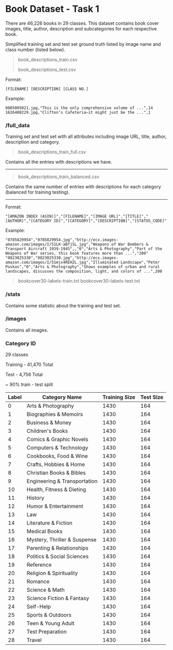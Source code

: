 # Book Dataset - Task 1

There are 46,226 books in 29 classes. This dataset contains book cover images, title, author, description and subcategories for each respective book.

Simplified training set and test set ground truth listed by image name and class number (listed below).

>book_descriptions_train.csv
> 
>book_descriptions_test.csv

Format:
```
[FILENAME] [DESCRIPTION] [CLASS NO.]
```

Example:
```
0805005021.jpg,"This is the only comprehensive volume of ...",14
1626400229.jpg,"Clifton’s Cafeteria―it might just be the ...",1
```

### /full_data


Training set and test set with all attributes including image URL, title, author, description and category.

>book_descriptions_train_full.csv

Contains all the entries with descriptions we have.

---

>book_descriptions_train_balanced.csv

Contains the same number of entries with descriptions for each category (balanced for training testing).

---

Format:
```
"[AMAZON INDEX (ASIN)]","[FILENAME]","[IMAGE URL]","[TITLE]","[AUTHOR]","[CATEGORY ID]","[CATEGORY]","[DESCRIPTION]","[STATUS_CODE]"
```

Example:
```
"0785829954","0785829954.jpg","http://ecx.images-amazon.com/images/I/51LK-aBfjSL.jpg","Weapons of War Bombers & Transport Aircraft 1939-1945",,"0","Arts & Photography","Part of the Weapons of War series, this book features more than ...","200"
"0823025330","0823025330.jpg","http://ecx.images-amazon.com/images/I/51mjx4REH2L.jpg","Illuminated Landscape","Peter Poskas","0","Arts & Photography","Shows examples of urban and rural landscapes, discusses the composition, light, and colors of ...",200
```

>bookcover30-labels-train.txt
>bookcover30-labels-test.txt

### /stats

Contains some statistic about the training and test set.

### /images

Contains all images.

### Category ID

29 classes

Training - 41,470 Total

Test - 4,756 Total

~ 90% train - test split

| Label |Category Name|Training Size|Test Size|
|-------|---|---|---|
| 0     |Arts & Photography|1430|164|
| 1     |Biographies & Memoirs|1430|164|
| 2     |Business & Money|1430|164|
| 3     |Children's Books|1430|164|
| 4     |Comics & Graphic Novels|1430|164|
| 5     |Computers & Technology|1430|164|
| 6     |Cookbooks, Food & Wine|1430|164|
| 7     |Crafts, Hobbies & Home|1430|164|
| 8     |Christian Books & Bibles|1430|164|
| 9     |Engineering & Transportation|1430|164|
| 10    |Health, Fitness & Dieting|1430|164|
| 11    |History|1430|164|
| 12    |Humor & Entertainment|1430|164|
| 13    |Law|1430|164|
| 14    |Literature & Fiction|1430|164|
| 15    |Medical Books|1430|164|
| 16    |Mystery, Thriller & Suspense|1430|164|
| 17    |Parenting & Relationships|1430|164|
| 18    |Politics & Social Sciences|1430|164|
| 19    |Reference|1430|164|
| 20    |Religion & Spirituality|1430|164|
| 21    |Romance|1430|164|
| 22    |Science & Math|1430|164|
| 23    |Science Fiction & Fantasy|1430|164|
| 24    |Self-Help|1430|164|
| 25    |Sports & Outdoors|1430|164|
| 26    |Teen & Young Adult|1430|164|
| 27    |Test Preparation|1430|164|
| 28    |Travel|1430|164|
